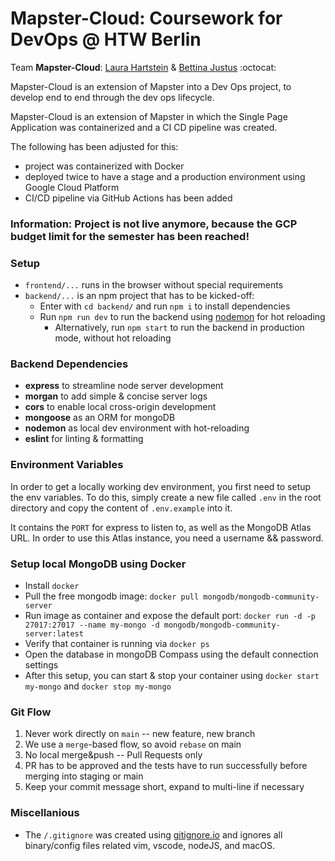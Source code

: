 # Mapster-Cloud: Coursework for DevOps @ HTW Berlin

Team **Mapster-Cloud**: [Laura Hartstein](https://github.com/bibifant) & [Bettina Justus](https://github.com/Bettinaju) :octocat:

Mapster-Cloud is an extension of Mapster into a Dev Ops project, to develop end to end through the dev ops lifecycle. 

Mapster-Cloud is an extension of Mapster in which the Single Page Application was containerized and a CI CD pipeline was created.

The following has been adjusted for this:

- project was containerized with Docker
- deployed twice to have a stage and a production environment using Google Cloud Platform
- CI/CD pipeline via GitHub Actions has been added

### Information: Project is not live anymore, because the GCP budget limit for the semester has been reached!

### Setup

- `frontend/...` runs in the browser without special requirements
- `backend/...` is an npm project that has to be kicked-off:
  - Enter with `cd backend/` and run `npm i` to install dependencies
  - Run `npm run dev` to run the backend using [nodemon](https://www.npmjs.com/package/nodemon) for hot reloading
    - Alternatively, run `npm start` to run the backend in production mode, without hot reloading

### Backend Dependencies

- **express** to streamline node server development
- **morgan** to add simple & concise server logs
- **cors** to enable local cross-origin development
- **mongoose** as an ORM for mongoDB
- **nodemon** as local dev environment with hot-reloading
- **eslint** for linting & formatting

### Environment Variables

In order to get a locally working dev environment, you first need to setup the env variables.
To do this, simply create a new file called `.env` in the root directory and copy the content of `.env.example` into it.

It contains the `PORT` for express to listen to, as well as the MongoDB Atlas URL.
In order to use this Atlas instance, you need a username && password.

### Setup local MongoDB using Docker

- Install `docker`
- Pull the free mongodb image: `docker pull mongodb/mongodb-community-server`
- Run image as container and expose the default port: `docker run -d -p 27017:27017 --name my-mongo -d mongodb/mongodb-community-server:latest`
- Verify that container is running via `docker ps`
- Open the database in mongoDB Compass using the default connection settings
- After this setup, you can start & stop your container using `docker start my-mongo` and `docker stop my-mongo`

### Git Flow

1. Never work directly on `main` -- new feature, new branch
2. We use a `merge`-based flow, so avoid `rebase` on main
3. No local merge&push -- Pull Requests only
5. PR has to be approved and the tests have to run successfully before merging into staging or main
6. Keep your commit message short, expand to multi-line if necessary

### Miscellanious

- The `/.gitignore` was created using [gitignore.io](https://gitignore.io) and ignores all binary/config files related vim, vscode, nodeJS, and macOS.
